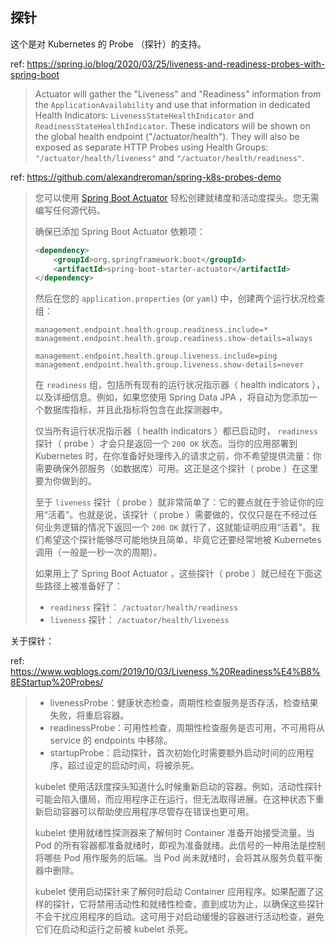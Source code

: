 
## 探针

这个是对 Kubernetes 的 Probe （探针）的支持。

ref: https://spring.io/blog/2020/03/25/liveness-and-readiness-probes-with-spring-boot  

> Actuator will gather the "Liveness" and "Readiness" information from the `ApplicationAvailability` and use that information in dedicated Health Indicators: `LivenessStateHealthIndicator` and `ReadinessStateHealthIndicator`. These indicators will be shown on the global health endpoint ("/actuator/health"). They will also be exposed as separate HTTP Probes using Health Groups: `"/actuator/health/liveness"` and `"/actuator/health/readiness"`.
> 

ref: https://github.com/alexandreroman/spring-k8s-probes-demo  

> 您可以使用 [Spring Boot Actuator](https://docs.spring.io/spring-boot/docs/current/reference/html/production-ready-features.html#production-ready) 轻松创建就绪度和活动度探头。您无需编写任何源代码。
> 
> 确保已添加 Spring Boot Actuator 依赖项：
> 
> ~~~ xml
> <dependency>
>     <groupId>org.springframework.boot</groupId>
>     <artifactId>spring-boot-starter-actuator</artifactId>
> </dependency>
> ~~~
> 
> 然后在您的 `application.properties` (or `yaml`) 中，创建两个运行状况检查组：
> 
> ~~~ properties
> management.endpoint.health.group.readiness.include=*
> management.endpoint.health.group.readiness.show-details=always
> 
> management.endpoint.health.group.liveness.include=ping
> management.endpoint.health.group.liveness.show-details=never
> ~~~
> 
> 在 `readiness` 组，包括所有现有的运行状况指示器（ health indicators ），以及详细信息。例如，如果您使用 Spring Data JPA ，将自动为您添加一个数据库指标，并且此指标将包含在此探测器中。
> 
> 仅当所有运行状况指示器（ health indicators ）都已启动时， `readiness` 探针（ probe ）才会只是返回一个 `200 OK` 状态。当你的应用部署到 Kubernetes 时，在你准备好处理传入的请求之前，你不希望提供流量：你需要确保外部服务（如数据库）可用。这正是这个探针（ probe ）在这里要为你做到的。
> 
> 至于 `liveness` 探针（ probe ）就非常简单了：它的要点就在于验证你的应用“活着”。也就是说，该探针（ probe ）需要做的，仅仅只是在不经过任何业务逻辑的情况下返回一个 `200 OK` 就行了，这就能证明应用“活着”。我们希望这个探针能够尽可能地快且简单，毕竟它还要经常地被 Kubernetes 调用（一般是一秒一次的周期）。
> 
> 如果用上了 Spring Boot Actuator ，这些探针（ probe ）就已经在下面这些路径上被准备好了：
> 
> - `readiness` 探针： `/actuator/health/readiness`
> - `liveness` 探针： `/actuator/health/liveness`
> 

关于探针：

ref: https://www.wqblogs.com/2019/10/03/Liveness,%20Readiness%E4%B8%8EStartup%20Probes/  

> - livenessProbe：健康状态检查，周期性检查服务是否存活，检查结果失败，将重启容器。
> - readinessProbe：可用性检查，周期性检查服务是否可用，不可用将从 service 的 endpoints 中移除。
> - startupProbe：启动探针，首次初始化时需要额外启动时间的应用程序，超过设定的启动时间，将被杀死。
> 
> kubelet 使用活跃度探头知道什么时候重新启动的容器。例如，活动性探针可能会陷入僵局，而应用程序正在运行，但无法取得进展。在这种状态下重新启动容器可以帮助使应用程序尽管存在错误也更可用。
> 
> kubelet 使用就绪性探测器来了解何时 Container 准备开始接受流量。当 Pod 的所有容器都准备就绪时，即视为准备就绪。此信号的一种用法是控制将哪些 Pod 用作服务的后端。当 Pod 尚未就绪时，会将其从服务负载平衡器中删除。
> 
> kubelet 使用启动探针来了解何时启动 Container 应用程序。如果配置了这样的探针，它将禁用活动性和就绪性检查，直到成功为止，以确保这些探针不会干扰应用程序的启动。这可用于对启动缓慢的容器进行活动检查，避免它们在启动和运行之前被 kubelet 杀死。
> 

